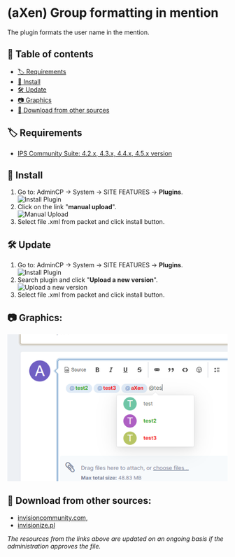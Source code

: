 # (aXen) Group formatting in mention
The plugin formats the user name in the mention.

## 📖 Table of contents
- [🏷️ Requirements](#user-content-️-requirements)
- [🧰 Install](#user-content--install)
- [🛠️ Update](#user-content-️-update)
- [📷 Graphics](#user-content-graphics)
- [🔌 Download from other sources](#user-content-download-from-other-sources)

## 🏷️ Requirements
- [IPS Community Suite: 4.2.x, 4.3.x, 4.4.x, 4.5.x version](https://invisioncommunity.com/)

## 🧰 Install
1. Go to: AdminCP -> System -> SITE FEATURES -> **Plugins**.  
  ![Install Plugin](https://axendev.net/github/plugins/admincp_select.png)
2. Click on the link "**manual upload**".  
  ![Manual Upload](https://axendev.net/github/plugins/manual_upload.png)
3. Select file .xml from packet and click install button.

## 🛠️ Update
1. Go to: AdminCP -> System -> SITE FEATURES -> **Plugins**.  
  ![Install Plugin](https://axendev.net/github/plugins/admincp_select.png)
2. Search plugin and click "**Upload a new version**".  
  ![Upload a new version](https://axendev.net/github/plugins/new_version_upload.png)
3. Select file .xml from packet and click install button.

## 📷 Graphics:
![1](https://github.com/aXenDeveloper/ips-group-formatting-in-mention/blob/master/1.png?raw=true)

## 🔌 Download from other sources:
- [invisioncommunity.com](https://invisioncommunity.com/files/file/9273-axen-group-formatting-in-mention/),
- [invisionize.pl](https://forum.invisionize.pl/files/file/788-axen-group-formatting-in-mention/)

*The resources from the links above are updated on an ongoing basis if the administration approves the file.*
